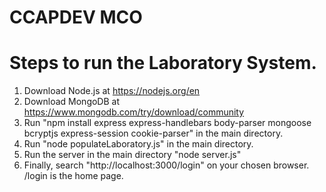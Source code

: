 # CCAPDEV MCO

# Steps to run the Laboratory System.

1. Download Node.js at https://nodejs.org/en
2. Download MongoDB at https://www.mongodb.com/try/download/community
3. Run "npm install express express-handlebars body-parser mongoose bcryptjs express-session cookie-parser" in the main directory.
4. Run "node populateLaboratory.js" in the main directory.
5. Run the server in the main directory "node server.js"
6. Finally, search "http://localhost:3000/login" on your chosen browser. /login is the home page.
